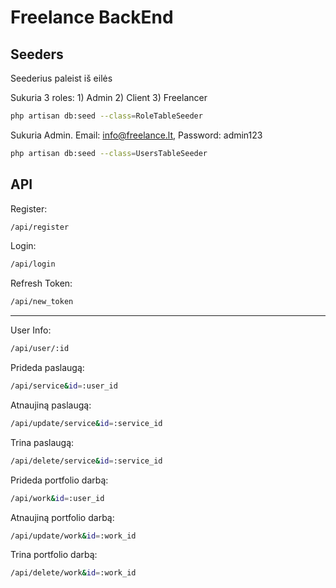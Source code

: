 # Freelance BackEnd

## Seeders
Seederius paleist iš eilės

Sukuria 3 roles: 
    1) Admin
    2) Client
    3) Freelancer
```bash
php artisan db:seed --class=RoleTableSeeder
```
Sukuria Admin. Email: info@freelance.lt, Password: admin123
```bash
php artisan db:seed --class=UsersTableSeeder
```

## API
Register:
```bash
/api/register
```
Login:
```bash
/api/login
```
Refresh Token:
```bash
/api/new_token
```
---
User Info:
```bash
/api/user/:id
```
Prideda paslaugą:
```bash
/api/service&id=:user_id
```
Atnaujiną paslaugą:
```bash
/api/update/service&id=:service_id
```
Trina paslaugą:
```bash
/api/delete/service&id=:service_id
```
Prideda portfolio darbą:
```bash
/api/work&id=:user_id
```
Atnaujiną portfolio darbą:
```bash
/api/update/work&id=:work_id
```
Trina portfolio darbą:
```bash
/api/delete/work&id=:work_id
```